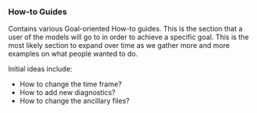 ### How-to Guides
Contains various Goal-oriented How-to guides. This is the section that a user of the models will go to in order to achieve a specific goal. This is the most likely section to expand over time as we gather more and more examples on what people wanted to do. 

Initial ideas include: 

* How to change the time frame? 
* How to add new diagnostics? 
* How to change the ancillary files? 